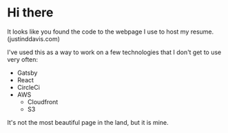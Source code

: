 # Hi there

It looks like you found the code to the webpage I use to host my resume. (justinddavis.com)

I've used this as a way to work on a few technologies that I don't get to use very often: 
  - Gatsby
  - React
  - CircleCi
  - AWS
    - Cloudfront
    - S3

It's not the most beautiful page in the land, but it is mine. 